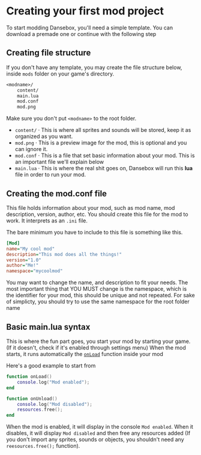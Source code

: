 # Creating your first mod project
To start modding Dansebox, you'll need a simple template. You can download a premade one or continue with the following step

## Creating file structure
If you don't have any template, you may create the file structure below, inside `mods` folder on your game's directory. 

```txt
<modname>/
	content/
	main.lua
	mod.conf
	mod.png
```
Make sure you don't put `<modname>` to the root folder.

- `content/` · This is where all sprites and sounds will be stored, keep it as organized as you want. 
- `mod.png` · This is a preview image for the mod, this is optional and you can ignore it.
- `mod.conf` · This is a file that set basic information about your mod. This is an important file we'll explain below
- `main.lua` · This is where the real shit goes on, Dansebox will run this **lua** file in order to run your mod.

## Creating the mod.conf file
This file holds information about your mod, such as mod name, mod description, version, author, etc.
You should create this file for the mod to work. It interprets as an `.ini` file.

The bare minimum you have to include to this file is something like this.
```ini
[Mod]
name="My cool mod"
description="This mod does all the things!"
version="1.0"
author="Me!"
namespace="mycoolmod"
```
You may want to change the name, and description to fit your needs. The most important thing that YOU MUST change is the namespace, which is the identifier for your mod, this should be unique and not repeated. For sake of simplicty, you should try to use the same namespace for the root folder name

## Basic main.lua syntax
This is where the fun part goes, you start your mod by starting your game. (If it doesn't, check if it's enabled through settings menu)
When the mod starts, it runs automatically the [`onLoad`](./events.md) function inside your mod 

Here's a good example to start from
```lua
function onLoad()
	console.log("Mod enabled");
end

function onUnload()
	console.log("Mod disabled");
	resources.free();
end
```
When the mod is enabled, it will display in the console `Mod enabled`. When it disables, it will display `Mod disabled` and then free any resources added (If you don't import any sprites, sounds or objects, you shouldn't need any `reesources.free();` function).